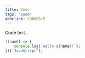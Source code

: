 ```yaml
---
title: Code
tags: "code"
abbrlink: 806683c5
---
```


Code test.

```javascript
((name) => {
    console.log(`Hello ${name}!`);
})('JavaScript');
```
